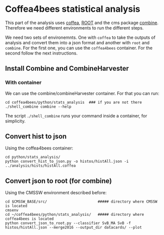 # Coffea4bees statistical analysis

This part of the analysis uses [coffea](https://coffeateam.github.io/coffea/), [ROOT](https://root.cern/) and the cms package [combine](https://cms-analysis.github.io/HiggsAnalysis-CombinedLimit/latest/). Therefore we need different environments to run the different steps.

We need two sets of environemnts. One with `coffea` to take the outputs of analysis and convert them into a json format and another with `root` and `combine`. For the first one, you can use the `coffea4bees` container. For the second follow the next instructions.

## Install Combine and CombineHarvester

### With container

We can use the combine/combineHarvester container. For that you can run:
```
cd coffea4bees/python/stats_analysis  ### if you are not there
./shell_combine combine --help
```

The script `./shell_combine` runs your command inside a container, for simplicity.

## Convert hist to json

Using the coffea4bees container:
```
cd python/stats_analysis/
python convert_hist_to_json.py -o histos/histAll.json -i ../analysis/hists/histAll.coffea
```

## Convert json to root (for combine)

Using the CMSSW environment described before:
```
cd $CMSSW_BASE/src/                       ##### directory where CMSSW is located
cmsenv
cd ~/coffea4bees/python/stats_analysis/   ##### directory where coffea4bees is located
python convert_json_to_root.py --classifier SvB_MA SvB -f histos/histAll.json --merge2016 --output_dir datacards/ --plot
```
